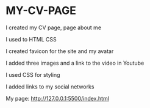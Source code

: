 # MY-CV-PAGE 

I created my CV page, page about me


I used to HTML CSS

I created favicon for the site and my avatar

I added three images and a link to the video in Youtube

I used CSS for styling

I added links to my social networks


My page: http://127.0.0.1:5500/index.html
